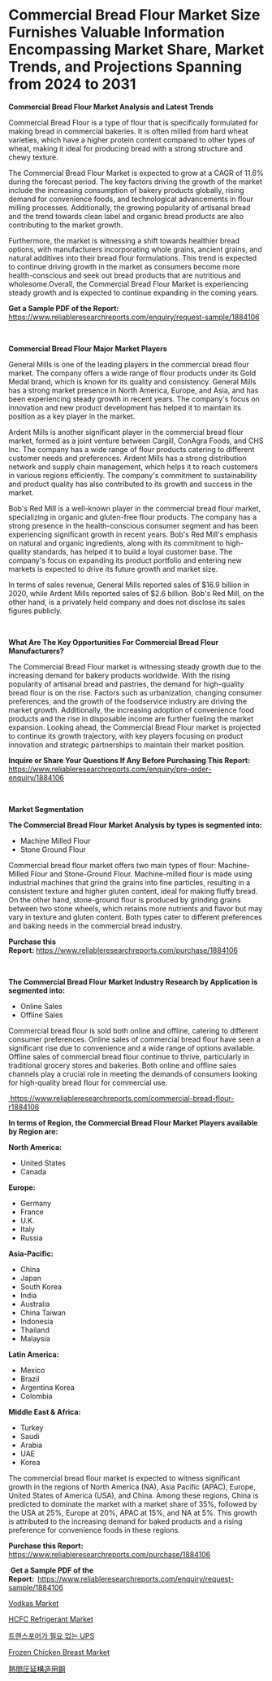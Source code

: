 <p><h1>Commercial Bread Flour Market Size Furnishes Valuable Information Encompassing Market Share, Market Trends, and Projections Spanning from 2024 to 2031</h1></p><p><strong>Commercial Bread Flour Market Analysis and Latest Trends</strong></p>
<p><p>Commercial Bread Flour is a type of flour that is specifically formulated for making bread in commercial bakeries. It is often milled from hard wheat varieties, which have a higher protein content compared to other types of wheat, making it ideal for producing bread with a strong structure and chewy texture.</p><p>The Commercial Bread Flour Market is expected to grow at a CAGR of 11.6% during the forecast period. The key factors driving the growth of the market include the increasing consumption of bakery products globally, rising demand for convenience foods, and technological advancements in flour milling processes. Additionally, the growing popularity of artisanal bread and the trend towards clean label and organic bread products are also contributing to the market growth.</p><p>Furthermore, the market is witnessing a shift towards healthier bread options, with manufacturers incorporating whole grains, ancient grains, and natural additives into their bread flour formulations. This trend is expected to continue driving growth in the market as consumers become more health-conscious and seek out bread products that are nutritious and wholesome.Overall, the Commercial Bread Flour Market is experiencing steady growth and is expected to continue expanding in the coming years.</p></p>
<p><strong>Get a Sample PDF of the Report:&nbsp;</strong> <a href="https://www.reliableresearchreports.com/enquiry/request-sample/1884106">https://www.reliableresearchreports.com/enquiry/request-sample/1884106</a></p>
<p>&nbsp;</p>
<p><strong>Commercial Bread Flour Major Market Players</strong></p>
<p><p>General Mills is one of the leading players in the commercial bread flour market. The company offers a wide range of flour products under its Gold Medal brand, which is known for its quality and consistency. General Mills has a strong market presence in North America, Europe, and Asia, and has been experiencing steady growth in recent years. The company's focus on innovation and new product development has helped it to maintain its position as a key player in the market.</p><p>Ardent Mills is another significant player in the commercial bread flour market, formed as a joint venture between Cargill, ConAgra Foods, and CHS Inc. The company has a wide range of flour products catering to different customer needs and preferences. Ardent Mills has a strong distribution network and supply chain management, which helps it to reach customers in various regions efficiently. The company's commitment to sustainability and product quality has also contributed to its growth and success in the market.</p><p>Bob's Red Mill is a well-known player in the commercial bread flour market, specializing in organic and gluten-free flour products. The company has a strong presence in the health-conscious consumer segment and has been experiencing significant growth in recent years. Bob's Red Mill's emphasis on natural and organic ingredients, along with its commitment to high-quality standards, has helped it to build a loyal customer base. The company's focus on expanding its product portfolio and entering new markets is expected to drive its future growth and market size.</p><p>In terms of sales revenue, General Mills reported sales of $16.9 billion in 2020, while Ardent Mills reported sales of $2.6 billion. Bob's Red Mill, on the other hand, is a privately held company and does not disclose its sales figures publicly.</p></p>
<p>&nbsp;</p>
<p><strong>What Are The Key Opportunities For Commercial Bread Flour Manufacturers?</strong></p>
<p><p>The Commercial Bread Flour market is witnessing steady growth due to the increasing demand for bakery products worldwide. With the rising popularity of artisanal bread and pastries, the demand for high-quality bread flour is on the rise. Factors such as urbanization, changing consumer preferences, and the growth of the foodservice industry are driving the market growth. Additionally, the increasing adoption of convenience food products and the rise in disposable income are further fueling the market expansion. Looking ahead, the Commercial Bread Flour market is projected to continue its growth trajectory, with key players focusing on product innovation and strategic partnerships to maintain their market position.</p></p>
<p><strong>Inquire or Share Your Questions If Any Before Purchasing This Report:</strong> <a href="https://www.reliableresearchreports.com/enquiry/pre-order-enquiry/1884106">https://www.reliableresearchreports.com/enquiry/pre-order-enquiry/1884106</a></p>
<p>&nbsp;</p>
<p><strong>Market Segmentation</strong></p>
<p><strong>The Commercial Bread Flour Market Analysis by types is segmented into:</strong></p>
<p><ul><li>Machine Milled Flour</li><li>Stone Ground Flour</li></ul></p>
<p><p>Commercial bread flour market offers two main types of flour: Machine-Milled Flour and Stone-Ground Flour. Machine-milled flour is made using industrial machines that grind the grains into fine particles, resulting in a consistent texture and higher gluten content, ideal for making fluffy bread. On the other hand, stone-ground flour is produced by grinding grains between two stone wheels, which retains more nutrients and flavor but may vary in texture and gluten content. Both types cater to different preferences and baking needs in the commercial bread industry.</p></p>
<p><strong>Purchase this Report:&nbsp;</strong><a href="https://www.reliableresearchreports.com/purchase/1884106">https://www.reliableresearchreports.com/purchase/1884106</a></p>
<p>&nbsp;</p>
<p><strong>The Commercial Bread Flour Market Industry Research by Application is segmented into:</strong></p>
<p><ul><li>Online Sales</li><li>Offline Sales</li></ul></p>
<p><p>Commercial bread flour is sold both online and offline, catering to different consumer preferences. Online sales of commercial bread flour have seen a significant rise due to convenience and a wide range of options available. Offline sales of commercial bread flour continue to thrive, particularly in traditional grocery stores and bakeries. Both online and offline sales channels play a crucial role in meeting the demands of consumers looking for high-quality bread flour for commercial use.</p></p>
<p><a href="https://www.reliableresearchreports.com/commercial-bread-flour-r1884106">&nbsp;https://www.reliableresearchreports.com/commercial-bread-flour-r1884106</a></p>
<p><strong>In terms of Region, the Commercial Bread Flour Market Players available by Region are:</strong></p>
<p>
    <p> <strong> North America: </strong>
        <ul>
            <li>United States</li>
            <li>Canada</li>
        </ul>
        </p> 
    <p> <strong> Europe: </strong>
        <ul>
            <li>Germany</li>
            <li>France</li>
            <li>U.K.</li>
            <li>Italy</li>
            <li>Russia</li>
        </ul>
        </p> 
    <p> <strong> Asia-Pacific: </strong>
        <ul>
            <li>China</li>
            <li>Japan</li>
            <li>South Korea</li>
            <li>India</li>
            <li>Australia</li>
            <li>China Taiwan</li>
            <li>Indonesia</li>
            <li>Thailand</li>
            <li>Malaysia</li>
        </ul>
        </p> 
    <p> <strong> Latin America: </strong>
        <ul>
            <li>Mexico</li>
            <li>Brazil</li>
            <li>Argentina Korea</li>
            <li>Colombia</li>
        </ul>
        </p> 
    <p> <strong> Middle East & Africa: </strong>
        <ul>
            <li>Turkey</li>
            <li>Saudi</li>
            <li>Arabia</li>
            <li>UAE</li>
            <li>Korea</li>
        </ul>
    </p>
    </p>
<p><p>The commercial bread flour market is expected to witness significant growth in the regions of North America (NA), Asia Pacific (APAC), Europe, United States of America (USA), and China. Among these regions, China is predicted to dominate the market with a market share of 35%, followed by the USA at 25%, Europe at 20%, APAC at 15%, and NA at 5%. This growth is attributed to the increasing demand for baked products and a rising preference for convenience foods in these regions.</p></p>
<p><strong>Purchase this Report: </strong><a href="https://www.reliableresearchreports.com/purchase/1884106">https://www.reliableresearchreports.com/purchase/1884106</a></p>
<p>&nbsp;<strong>Get a Sample PDF of the Report:&nbsp;&nbsp;</strong><a href="https://www.reliableresearchreports.com/enquiry/request-sample/1884106">https://www.reliableresearchreports.com/enquiry/request-sample/1884106</a></p>
<p><strong></strong></p>
<p><p><a href="https://github.com/RoccoManning/Market-Research-Report-List-4/blob/main/vodkas-market.md">Vodkas Market</a></p><p><a href="https://issuu.com/reportprime-2/docs/hcfc-refrigerant-market-size-2030.pptx">HCFC Refrigerant Market</a></p><p><a href="https://github.com/JonHarrtis67676y/Market-Research-Report-List-1/blob/main/808777816690.md">트랜스포머가 필요 없는 UPS</a></p><p><a href="https://github.com/edytherolanlouisejk1miz0wig/Market-Research-Report-List-1/blob/main/frozen-chicken-breast-market.md">Frozen Chicken Breast Market</a></p><p><a href="https://github.com/ppmazlotr77499/Market-Research-Report-List-1/blob/main/545927618197.md">熱間圧延構造用鋼</a></p></p>